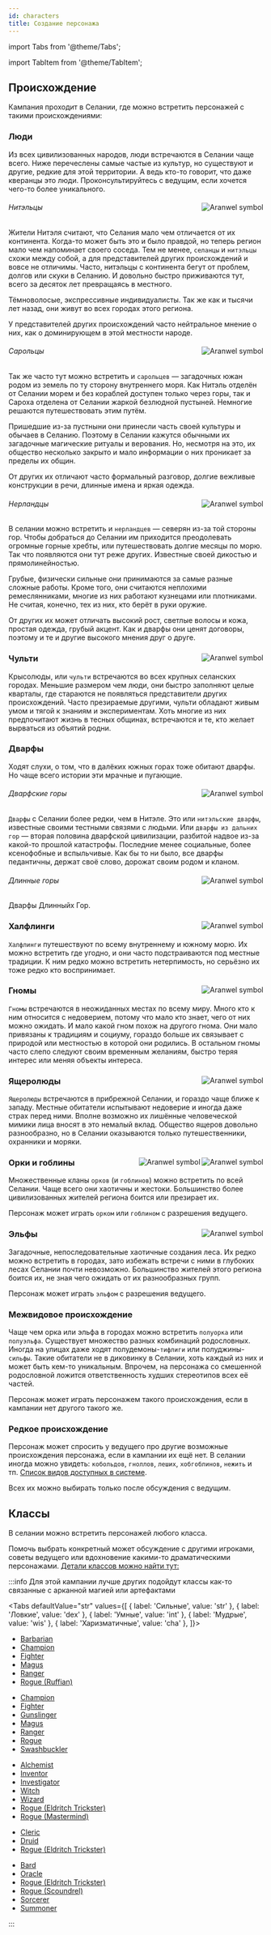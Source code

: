 ```yaml
---
id: characters
title: Создание персонажа
---
```


import Tabs from '@theme/Tabs';

import TabItem from '@theme/TabItem';

## Происхождение

Кампания проходит в Селании, где можно встретить персонажей с такими происхождениями:

### Люди

Из всех цивилизованных народов, люди встречаются в Селании чаще всего. Ниже перечеслены самые частые из культур, но существуют и другие, редкие для этой территории. А ведь кто-то говорит, что даже кверанцы это люди. Проконсультируйтесь с ведущим, если хочется чего-то более уникального.

<div class="div-with-image">
<img alt="Aranwel symbol" src="/img/ancestry/nithel.png" align="right" class="god-img"/>

###### Нитэльцы

Жители Нитэля считают, что Селания мало чем отличается от их континента. Когда-то может быть это и было правдой, но теперь регион мало чем напоминает своего соседа. Тем не менее, `селанцы` и `нитэльцы` схожи между собой, а для представителей других происхождений и вовсе не отличимы. Часто, нитэльцы с континента бегут от проблем, долгов или скуки в Селанию. И довольно быстро приживаются тут, всего за десяток лет превращаясь в местного.

Тёмноволосые, экспрессивные индивидуалисты. Так же как и тысячи лет назад, они живут во всех городах этого региона.

У представителей других происхождений часто нейтральное мнение о них, как о доминирующем в этой местности народе.

</div>
<div class="div-with-image">
<img alt="Aranwel symbol" src="/img/ancestry/saroja.png" align="right" class="god-img"/>

###### Сарольцы

Так же часто тут можно встретить и `сарольцев` — загадочных южан родом из земель по ту сторону внутреннего моря. Как Нитэль отделён от Селании морем и без кораблей доступен только через горы, так и Сароха отделена от Селании жаркой безлюдной пустыней. Немногие решаются путешествовать этим путём.

Пришедшие из-за пустныни они принесли часть своей культуры и обычаев в Селанию. Поэтому в Селании кажутся обычными их загадочные магические ритуалы и верования. Но, несмотря на это, их общество несколько закрыто и мало информации о них проникает за пределы их общин.

От других их отличают часто формальный разговор, долгие вежливые конструкции в речи, длинные имена и яркая одежда.

</div>
<div class="div-with-image">
<img alt="Aranwel symbol" src="/img/ancestry/nerland.png" align="right" class="god-img"/>

###### Нерландцы

В селании можно встретить и `нерландцев` — северян из-за той стороны гор. Чтобы добраться до Селании им приходится преодолевать огромные горные хребты, или путешествовать долгие месяцы по морю. Так что появляются они тут реже других. Известные своей дикостью и прямолинейностью. 

Грубые, физически сильные они принимаются за самые разные сложные работы. Кроме того, они считаются неплохими ремеслянниками, многие из них работают кузнецами или плотниками. Не считая, конечно, тех из них, кто берёт в руки оружие.

От других их может отличать высокий рост, светлые волосы и кожа, простая одежда, грубый акцент. Как и дварфы они ценят договоры, поэтому и те и другие высокого мнения друг о друге.

</div>
<div class="div-with-image">
<img alt="Aranwel symbol" src="/img/ancestry/rat.png" align="right" class="god-img"/>

### Чульти

Крысолюды, или `чульти` встречаются во всех крупных селанских городах. Меньшие размером чем люди, они быстро заполняют целые кварталы, где стараются не появляться представители других происхождений. Часто презираемые другими, чульти обладают живым умом и тягой к знаниям и экспериментам. Хоть многие из них предпочитают жизнь в тесных общинах, встречаются и те, кто желает вырваться из объятий родни.

</div>

### Дварфы

Ходят слухи, о том, что в далёких южных горах тоже обитают дварфы. Но чаще всего истории эти мрачные и пугающие.

<div class="div-with-image">
<img alt="Aranwel symbol" src="/img/ancestry/dwarf1.png" align="right" class="god-img"/>

###### Дварфские горы

``Дварфы`` с Селании более редки, чем в Нитэле. Это или ``нитэльские дварфы``, известные своими тестными связями с людьми. Или ``дварфы из дальних гор`` — вторая половина дварфской цивилизации, разбитой надвое из-за какой-то прошлой катастрофы. Последние менее социальные, более ксенофобные и вспыльчивые. Как бы то ни было, все дварфы педантичны, держат своё слово, дорожат своим родом и кланом.

</div>
<div class="div-with-image">
<img alt="Aranwel symbol" src="/img/ancestry/dwarf2.png" align="right" class="god-img"/>

###### Длинные горы

Дварфы Длинныйх Гор.

</div>
<div class="div-with-image">
<img alt="Aranwel symbol" src="/img/ancestry/halfling.png" align="right" class="god-img"/>

### Халфлинги

``Халфлинги`` путешествуют по всему внутреннему и южному морю. Их можно встретить где угодно, и они часто подстраиваются под местные традиции. К ним редко можно встретить нетерпимость, но серьёзно их тоже редко кто воспринимает.

</div>
<div class="div-with-image">
<img alt="Aranwel symbol" src="/img/ancestry/gnome.png" align="right" class="god-img"/>

### Гномы

``Гномы`` встречаются в неожиданных местах по всему миру. Много кто к ним относится с недоверием, потому что мало кто знает, чего от них можно ожидать. И мало какой гном похож на другого гнома. Они мало привязаны к традициям и социуму, гораздо больше их связывает с природой или местностью в которой они родились. В остальном гномы часто слепо следуют своим временным желаниям, быстро теряя интерес или меняя объекты интереса.

</div>
<div class="div-with-image">
<img alt="Aranwel symbol" src="/img/ancestry/lizard.png" align="right" class="god-img"/>

### Ящеролюды

``Ящеролюды`` встречаются в прибрежной Селании, и гораздо чаще ближе к западу. Местные обитатели испытывают недоверие и иногда даже страх перед ними. Вполне возможно их лишённые человеческой мимики лица вносят в это немалый вклад. Общество ящеров довольно разнообразно, но в Селании оказываются только путешественники, охранники и моряки.

</div>
<div class="div-with-image">
<img alt="Aranwel symbol" src="/img/ancestry/goblin.png" align="right" class="god-img"/>
<img alt="Aranwel symbol" src="/img/ancestry/ork.png" align="right" class="god-img"/>

### Орки и гоблины

Множественные кланы ``орков`` (и ``гоблинов``) можно встретить по всей Селании. Чаще всего они хаотичны и жестоки. Большинство более цивилизованных жителей региона боится или презирает их.

Персонаж может играть ``орком`` или ``гоблином`` с разрешения ведущего.

</div>
<div class="div-with-image">
<img alt="Aranwel symbol" src="/img/ancestry/elf.png" align="right" class="god-img"/>

### Эльфы

Загадочные, непоследовательные хаотичные создания леса. Их редко можно встретить в городах, зато избежать встречи с ними в глубоких лесах Селании почти невозможно. Большинство жителей этого региона боится их, не зная чего ожидать от их разнообразных групп.

Персонаж может играть ``эльфом`` с разрешения ведущего.

</div>

### Межвидовое происхождение

Чаще чем орка или эльфа в городах можно встретить ``полуорка`` или ``полуэльфа``. Существует множество разных комбинаций родословных. Иногда на улицах даже ходят полудемоны-``тифлиги`` или полуджины-``сильфы``. Такие обитатели не в диковинку в Селании, хоть каждый из них и может быть кем-то уникальным. Впрочем, на персонажа со смешенной родословной ложится ответственность худших стереотипов всех её частей.

Персонаж может играть персонажем такого происхождения, если в кампании нет другого такого же.

### Редкое происхождение

Персонаж может спросить у ведущего про другие возможные происхождения персонажа, если в кампании их ещё нет. В селании иногда можно увидеть: ``кобольдов``, ``гноллов``, ``леших``, ``хобгоблинов``, ``нежить`` и тп. [Список видов доступных в системе](https://2e.aonprd.com/Ancestries.aspx).

Всех их можно выбирать только после обсуждения с ведущим.

## Классы

В селании можно встретить персонажей любого класса.

Помочь выбрать конкретный может обсуждение с другими игроками, советы ведущего или вдохновение какими-то драматическими персонажами. [Детали классов можно найти тут:](https://2e.aonprd.com/Classes.aspx)

:::info Для этой кампании лучше других подойдут классы как-то связанные с арканной магией или артефактами

<Tabs defaultValue="str"
  values={[
    { label: 'Сильные', value: 'str' },
    { label: 'Ловкие', value: 'dex' },
    { label: 'Умные', value: 'int' },
    { label: 'Мудрые', value: 'wis' },
    { label: 'Харизматичные', value: 'cha' },
  ]}>
  <TabItem value="str"><ul>
    <li><a href="https://2e.aonprd.com/Classes.aspx?ID=2">Barbarian</a></li>
    <li><a href="https://2e.aonprd.com/Classes.aspx?ID=4">Champion</a></li>
    <li><a href="https://2e.aonprd.com/Classes.aspx?ID=7">Fighter</a></li>
    <li><a href="https://2e.aonprd.com/Classes.aspx?ID=17">Magus</a></li>
    <li><a href="https://2e.aonprd.com/Classes.aspx?ID=9">Ranger</a></li>
    <li><a href="https://2e.aonprd.com/Rackets.aspx">Rogue (Ruffian)</a></li>
  </ul>
  </TabItem>
  <TabItem value="dex"><ul>
    <li><a href="https://2e.aonprd.com/Classes.aspx?ID=4">Champion</a></li>
    <li><a href="https://2e.aonprd.com/Classes.aspx?ID=7">Fighter</a></li>
    <li><a href="https://2e.aonprd.com/Classes.aspx?ID=20">Gunslinger</a></li>
    <li><a href="https://2e.aonprd.com/Classes.aspx?ID=17">Magus</a></li>
    <li><a href="https://2e.aonprd.com/Classes.aspx?ID=9">Ranger</a></li>
    <li><a href="https://2e.aonprd.com/Classes.aspx?ID=10">Rogue</a></li>
    <li><a href="https://2e.aonprd.com/Classes.aspx?ID=15">Swashbuckler</a></li>
  </ul>
  </TabItem>
  <TabItem value="int"><ul>
    <li><a href="https://2e.aonprd.com/Classes.aspx?ID=1">Alchemist</a></li>
    <li><a href="https://2e.aonprd.com/Classes.aspx?ID=19">Inventor</a></li>
    <li><a href="https://2e.aonprd.com/Classes.aspx?ID=13">Investigator</a></li>
    <li><a href="https://2e.aonprd.com/Classes.aspx?ID=16">Witch</a></li>
    <li><a href="https://2e.aonprd.com/Classes.aspx?ID=12">Wizard</a></li>
    <li><a href="https://2e.aonprd.com/Rackets.aspx">Rogue (Eldritch Trickster)</a></li>
    <li><a href="https://2e.aonprd.com/Rackets.aspx">Rogue (Mastermind)</a></li>
  </ul>
  </TabItem>
  <TabItem value="wis"><ul>
    <li><a href="https://2e.aonprd.com/Classes.aspx?ID=5">Cleric</a></li>
    <li><a href="https://2e.aonprd.com/Classes.aspx?ID=6">Druid</a></li>
    <li><a href="https://2e.aonprd.com/Rackets.aspx">Rogue (Eldritch Trickster)</a></li>
  </ul>
  </TabItem>
  <TabItem value="cha"><ul>
    <li><a href="https://2e.aonprd.com/Classes.aspx?ID=3">Bard</a></li>
    <li><a href="https://2e.aonprd.com/Classes.aspx?ID=14">Oracle</a></li>
    <li><a href="https://2e.aonprd.com/Rackets.aspx">Rogue (Eldritch Trickster)</a></li>
    <li><a href="https://2e.aonprd.com/Rackets.aspx">Rogue (Scoundrel)</a></li>
    <li><a href="https://2e.aonprd.com/Classes.aspx?ID=11">Sorcerer</a></li>
    <li><a href="https://2e.aonprd.com/Classes.aspx?ID=18">Summoner</a></li>
  </ul>
  </TabItem>
</Tabs>
:::